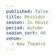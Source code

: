 ```yaml
---
published: false
title: Messidor
season: In House
period: Autumn
season_sort: 40
venue:
  - New Theatre
---
```



